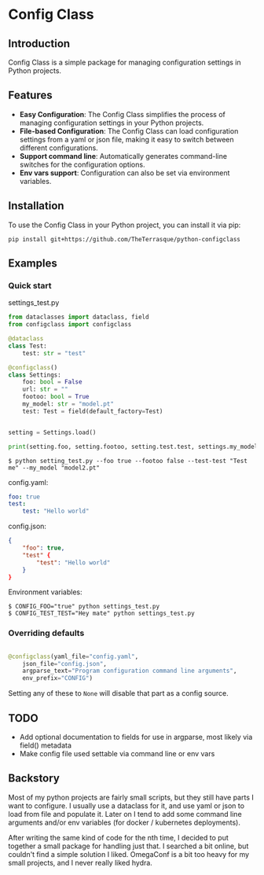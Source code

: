 # Config Class

## Introduction
Config Class is a simple package for managing configuration settings in Python projects.

## Features
- **Easy Configuration**: The Config Class simplifies the process of managing configuration settings in your Python projects.
- **File-based Configuration**: The Config Class can load configuration settings from a yaml or json file, making it easy to switch between different configurations.
- **Support command line**: Automatically generates command-line switches for the configuration options.
- **Env vars support**: Configuration can also be set via environment variables.

## Installation
To use the Config Class in your Python project, you can install it via pip:

`pip install git+https://github.com/TheTerrasque/python-configclass`

## Examples

### Quick start

settings_test.py
```python
from dataclasses import dataclass, field
from configclass import configclass

@dataclass
class Test:
    test: str = "test"

@configclass()
class Settings:
    foo: bool = False
    url: str = ""
    footoo: bool = True
    my_model: str = "model.pt"
    test: Test = field(default_factory=Test)


setting = Settings.load()

print(setting.foo, setting.footoo, setting.test.test, settings.my_model)
```

```
$ python setting_test.py --foo true --footoo false --test-test "Test me" --my_model "model2.pt"
```

config.yaml:
```yaml
foo: true
test:
    test: "Hello world"
```

config.json:
```json
{
    "foo": true, 
    "test" {
        "test": "Hello world"
    }
}
```

Environment variables:
```
$ CONFIG_FOO="true" python settings_test.py
$ CONFIG_TEST_TEST="Hey mate" python settings_test.py
```
### Overriding defaults

```python

@configclass(yaml_file="config.yaml", 
    json_file="config.json", 
    argparse_text="Program configuration command line arguments", 
    env_prefix="CONFIG")
```

Setting any of these to `None` will disable that part as a config source.

## TODO

- Add optional documentation to fields for use in argparse, most likely via field() metadata
- Make config file used settable via command line or env vars

## Backstory

Most of my python projects are fairly small scripts, but they still have parts I want to configure. I usually use a dataclass for it, and use yaml or json to load from file and populate it. Later on I tend to add some command line arguments and/or env variables (for docker / kubernetes deployments).

After writing the same kind of code for the nth time, I decided to put together a small package for handling just that. I searched a bit online, but couldn't find a simple solution I liked. OmegaConf is a bit too heavy for my small projects, and I never really liked hydra.